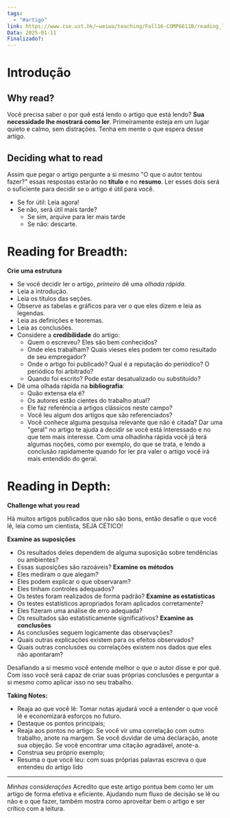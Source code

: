 ```yaml
---
tags:
  - "#artigo"
link: https://www.cse.ust.hk/~weiwa/teaching/Fall16-COMP6611B/reading_list/EfficientReading.pdf
Data: 2025-01-11
Finalizado?:
---
```

# Introdução 

## Why read? 

Você precisa saber o por quê está lendo o artigo que está lendo? **Sua necessidade lhe mostrará como ler**.
Primeiramente esteja em um lugar quieto e calmo, sem distrações. Tenha em mente o que espera desse artigo.

## Deciding what to read

Assim que pegar o artigo pergunte a si mesmo  "O que o autor tentou fazer?" essas respostas estarão no **título** e no **resumo**. Ler esses dois será o suficiente para decidir se o artigo é útil para você. 
- Se for útil: Leia agora!
- Se não, será útil mais tarde? 
	- Se sim, arquive para ler mais tarde
	- Se não: descarte.

# Reading for Breadth:

**Crie uma estrutura**
- Se você decidir ler o artigo, *primeiro* dê uma *olhada rápida*.
- Leia a introdução.
- Leia os títulos das seções.
- Observe as tabelas e gráficos para ver o que eles dizem e leia as legendas.
- Leia as definições e teoremas.
- Leia as conclusões.
-  Considere a **credibilidade** do artigo:
	- Quem o escreveu? Eles são bem conhecidos?
	- Onde eles trabalham? Quais vieses eles podem ter como resultado de seu empregador?
	- Onde o artigo foi publicado? Qual é a reputação do periódico? O periódico foi arbitrado?
	- Quando foi escrito? Pode estar desatualizado ou substituído?
- Dê uma olhada rápida na **bibliografia**:
	- Quão extensa ela é?
	- Os autores estão cientes do trabalho atual?
	- Ele faz referência a artigos clássicos neste campo?
	- Você leu algum dos artigos que são referenciados?
	- Você conhece alguma pesquisa relevante que não é citada?
Dar uma "geral" no artigo te ajuda a decidir se você está interessado e no que tem mais interesse. Com uma olhadinha rápida você já terá algumas noções, como por exemplo, do que se trata, e lendo a conclusão rapidamente quando for ler pra valer o artigo você irá mais entendido do geral.

# Reading in Depth:

**Challenge what you read**

Há muitos artigos publicados que não são bons, então desafie o que você lê, leia como um cientista, SEJA CÉTICO!

**Examine as suposições**
- Os resultados deles dependem de alguma suposição sobre tendências ou ambientes?
- Essas suposições são razoáveis?
**Examine os métodos**
- Eles mediram o que alegam?
- Eles podem explicar o que observaram?
- Eles tinham controles adequados?
- Os testes foram realizados de forma padrão?
**Examine as estatísticas**
- Os testes estatísticos apropriados foram aplicados corretamente?
- Eles fizeram uma análise de erro adequada?
- Os resultados são estatisticamente significativos?
**Examine as conclusões**
- As conclusões seguem logicamente das observações?
- Quais outras explicações existem para os efeitos observados?
- Quais outras conclusões ou correlações existem nos dados que eles não apontaram?

Desafiando a si mesmo você entende melhor o que o autor disse e por quê. Com isso você será capaz de criar suas próprias conclusões e perguntar a si mesmo como aplicar isso no seu trabalho.

**Taking Notes:**

- Reaja ao que você lê: Tomar notas ajudará você a entender o que você lê e economizará esforços no futuro.
- Destaque os pontos principais;
- Reaja aos pontos no artigo: Se você vir uma correlação com outro trabalho, anote na margem. Se você duvidar de uma declaração, anote
sua objeção. Se você encontrar uma citação agradável, anote-a.
- Construa seu próprio exemplo;
- Resuma o que você leu: com suas próprias palavras escreva o que entendeu do artigo lido

----- 
*Minhas considerações*
Acredito que este artigo pontua bem como ler um artigo de forma efetiva e eficiente. Ajudando num fluxo de decisão se lê ou não e o que fazer, também mostra como aproveitar bem o artigo e ser crítico com a leitura.
